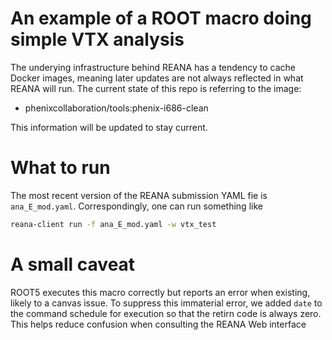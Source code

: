 # An example of a ROOT macro doing simple VTX analysis

The underying infrastructure behind REANA has a tendency to cache
Docker images, meaning later updates are not always reflected in what
REANA will run. The current state of this repo is referring to the
image:

* phenixcollaboration/tools:phenix-i686-clean

This information will be updated to stay current.

# What to run
The most recent version of the REANA submission YAML fie is ```ana_E_mod.yaml```.
Correspondingly, one can run something like
```bash
reana-client run -f ana_E_mod.yaml -w vtx_test
```

# A small caveat

ROOT5 executes this macro correctly but reports an error when existing, likely
to a canvas issue. To suppress this immaterial error, we added ```date``` to
the command schedule for execution so that the retirn code is always zero. This
helps reduce confusion when consulting the REANA Web interface
